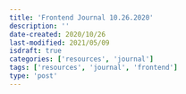 ```yaml
---
title: 'Frontend Journal 10.26.2020'
description: ''
date-created: 2020/10/26
last-modified: 2021/05/09
isdraft: true
categories: ['resources', 'journal']
tags: ['resources', 'journal', 'frontend']
type: 'post'
---
```

